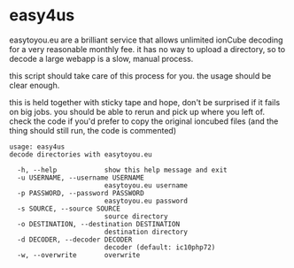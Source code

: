 easy4us
=======

easytoyou.eu are a brilliant service that allows unlimited ionCube decoding for a very reasonable monthly fee. it has no
way to upload a directory, so to decode a large webapp is a slow, manual process.

this script should take care of this process for you. the usage should be clear enough.

this is held together with sticky tape and hope, don't be surprised if it fails on big jobs. you should be able to rerun 
and pick up where you left of. check the code if you'd prefer to copy the original ioncubed files (and the thing should 
still run, the code is commented)

```
usage: easy4us
decode directories with easytoyou.eu

  -h, --help            show this help message and exit
  -u USERNAME, --username USERNAME
                        easytoyou.eu username
  -p PASSWORD, --password PASSWORD
                        easytoyou.eu password
  -s SOURCE, --source SOURCE
                        source directory
  -o DESTINATION, --destination DESTINATION
                        destination directory
  -d DECODER, --decoder DECODER
                        decoder (default: ic10php72)
  -w, --overwrite       overwrite

```